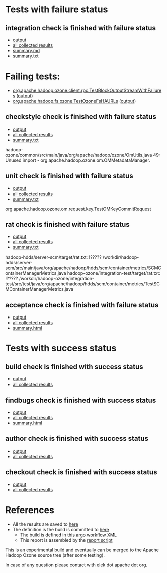 # Tests with failure status

## integration check is finished with failure status

   * [output](https://raw.githubusercontent.com/elek/ozone-ci-q4/master/pr/pr-hdds-2198-qvzm8/integration/output.log)
   * [all collected results](https://github.com/elek/ozone-ci-q4/tree/master/pr/pr-hdds-2198-qvzm8/integration)
   * [summary.md](https://github.com/elek/ozone-ci-q4/tree/master/pr/pr-hdds-2198-qvzm8/integration/summary.md)
   * [summary.txt](https://github.com/elek/ozone-ci-q4/tree/master/pr/pr-hdds-2198-qvzm8/integration/summary.txt)

# Failing tests: 

 * [org.apache.hadoop.ozone.client.rpc.TestBlockOutputStreamWithFailures](hadoop-ozone/integration-test/org.apache.hadoop.ozone.client.rpc.TestBlockOutputStreamWithFailures.txt) ([output](hadoop-ozone/integration-test/org.apache.hadoop.ozone.client.rpc.TestBlockOutputStreamWithFailures-output.txt))
 * [org.apache.hadoop.fs.ozone.TestOzoneFsHAURLs](hadoop-ozone/ozonefs/org.apache.hadoop.fs.ozone.TestOzoneFsHAURLs.txt) ([output](hadoop-ozone/ozonefs/org.apache.hadoop.fs.ozone.TestOzoneFsHAURLs-output.txt))

## checkstyle check is finished with failure status

   * [output](https://raw.githubusercontent.com/elek/ozone-ci-q4/master/pr/pr-hdds-2198-qvzm8/checkstyle/output.log)
   * [all collected results](https://github.com/elek/ozone-ci-q4/tree/master/pr/pr-hdds-2198-qvzm8/checkstyle)
   * [summary.txt](https://github.com/elek/ozone-ci-q4/tree/master/pr/pr-hdds-2198-qvzm8/checkstyle/summary.txt)

hadoop-ozone/common/src/main/java/org/apache/hadoop/ozone/OmUtils.java
 49: Unused import - org.apache.hadoop.ozone.om.OMMetadataManager.

## unit check is finished with failure status

   * [output](https://raw.githubusercontent.com/elek/ozone-ci-q4/master/pr/pr-hdds-2198-qvzm8/unit/output.log)
   * [all collected results](https://github.com/elek/ozone-ci-q4/tree/master/pr/pr-hdds-2198-qvzm8/unit)
   * [summary.txt](https://github.com/elek/ozone-ci-q4/tree/master/pr/pr-hdds-2198-qvzm8/unit/summary.txt)

org.apache.hadoop.ozone.om.request.key.TestOMKeyCommitRequest

## rat check is finished with failure status

   * [output](https://raw.githubusercontent.com/elek/ozone-ci-q4/master/pr/pr-hdds-2198-qvzm8/rat/output.log)
   * [all collected results](https://github.com/elek/ozone-ci-q4/tree/master/pr/pr-hdds-2198-qvzm8/rat)
   * [summary.txt](https://github.com/elek/ozone-ci-q4/tree/master/pr/pr-hdds-2198-qvzm8/rat/summary.txt)

hadoop-hdds/server-scm/target/rat.txt: !????? /workdir/hadoop-hdds/server-scm/src/main/java/org/apache/hadoop/hdds/scm/container/metrics/SCMContainerManagerMetrics.java
hadoop-ozone/integration-test/target/rat.txt: !????? /workdir/hadoop-ozone/integration-test/src/test/java/org/apache/hadoop/hdds/scm/container/metrics/TestSCMContainerManagerMetrics.java

## acceptance check is finished with failure status

   * [output](https://raw.githubusercontent.com/elek/ozone-ci-q4/master/pr/pr-hdds-2198-qvzm8/acceptance/output.log)
   * [all collected results](https://github.com/elek/ozone-ci-q4/tree/master/pr/pr-hdds-2198-qvzm8/acceptance)
   * [summary.html](https://elek.github.io/ozone-ci-q4/pr/pr-hdds-2198-qvzm8/acceptance/summary.html)



# Tests with success status

## build check is finished with success status

   * [output](https://raw.githubusercontent.com/elek/ozone-ci-q4/master/pr/pr-hdds-2198-qvzm8/build/output.log)
   * [all collected results](https://github.com/elek/ozone-ci-q4/tree/master/pr/pr-hdds-2198-qvzm8/build)


## findbugs check is finished with success status

   * [output](https://raw.githubusercontent.com/elek/ozone-ci-q4/master/pr/pr-hdds-2198-qvzm8/findbugs/output.log)
   * [all collected results](https://github.com/elek/ozone-ci-q4/tree/master/pr/pr-hdds-2198-qvzm8/findbugs)
   * [summary.html](https://elek.github.io/ozone-ci-q4/pr/pr-hdds-2198-qvzm8/findbugs/summary.html)


## author check is finished with success status

   * [output](https://raw.githubusercontent.com/elek/ozone-ci-q4/master/pr/pr-hdds-2198-qvzm8/author/output.log)
   * [all collected results](https://github.com/elek/ozone-ci-q4/tree/master/pr/pr-hdds-2198-qvzm8/author)


## checkout check is finished with success status

   * [output](https://raw.githubusercontent.com/elek/ozone-ci-q4/master/pr/pr-hdds-2198-qvzm8/checkout/output.log)
   * [all collected results](https://github.com/elek/ozone-ci-q4/tree/master/pr/pr-hdds-2198-qvzm8/checkout)




# References

 * All the results are saved to [here](https://github.com/elek/ozone-ci-q4/tree/master/pr/pr-hdds-2198-qvzm8/)
 * The definition is the build is committed to [here](https://github.com/elek/argo-ozone)
    * The build is defined in [this argo workflow XML](https://github.com/elek/argo-ozone/blob/master/ozone-build.yaml)
    * This report is assembled by the [report script](https://github.com/elek/argo-ozone/blob/master/scripts/report.sh)

This is an experimental build and eventually can be merged to the Apache Hadoop Ozone source tree (after some testing).

In case of any question please contact with elek dot apache dot org.
